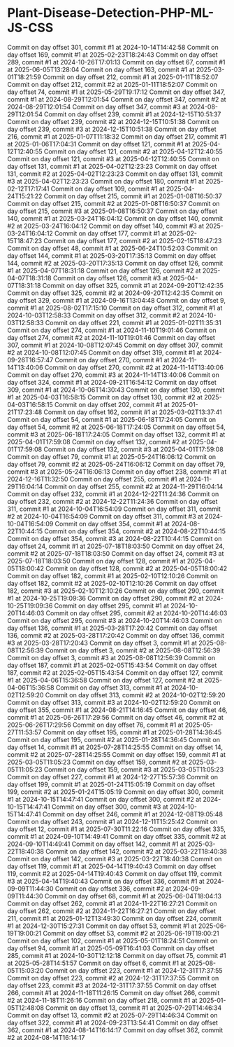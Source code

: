 # Plant-Disease-Detection-PHP-ML-JS-CSS
Commit on day offset 301, commit #1 at 2024-10-14T14:42:58
Commit on day offset 169, commit #1 at 2025-02-23T18:24:43
Commit on day offset 289, commit #1 at 2024-10-26T17:01:13
Commit on day offset 67, commit #1 at 2025-06-05T13:28:04
Commit on day offset 163, commit #1 at 2025-03-01T18:21:59
Commit on day offset 212, commit #1 at 2025-01-11T18:52:07
Commit on day offset 212, commit #2 at 2025-01-11T18:52:07
Commit on day offset 74, commit #1 at 2025-05-29T19:17:12
Commit on day offset 347, commit #1 at 2024-08-29T12:01:54
Commit on day offset 347, commit #2 at 2024-08-29T12:01:54
Commit on day offset 347, commit #3 at 2024-08-29T12:01:54
Commit on day offset 239, commit #1 at 2024-12-15T10:51:37
Commit on day offset 239, commit #2 at 2024-12-15T10:51:38
Commit on day offset 239, commit #3 at 2024-12-15T10:51:38
Commit on day offset 216, commit #1 at 2025-01-07T11:18:32
Commit on day offset 217, commit #1 at 2025-01-06T17:04:31
Commit on day offset 121, commit #1 at 2025-04-12T12:40:55
Commit on day offset 121, commit #2 at 2025-04-12T12:40:55
Commit on day offset 121, commit #3 at 2025-04-12T12:40:55
Commit on day offset 131, commit #1 at 2025-04-02T12:23:23
Commit on day offset 131, commit #2 at 2025-04-02T12:23:23
Commit on day offset 131, commit #3 at 2025-04-02T12:23:23
Commit on day offset 180, commit #1 at 2025-02-12T17:17:41
Commit on day offset 109, commit #1 at 2025-04-24T15:21:22
Commit on day offset 215, commit #1 at 2025-01-08T16:50:37
Commit on day offset 215, commit #2 at 2025-01-08T16:50:37
Commit on day offset 215, commit #3 at 2025-01-08T16:50:37
Commit on day offset 140, commit #1 at 2025-03-24T16:04:12
Commit on day offset 140, commit #2 at 2025-03-24T16:04:12
Commit on day offset 140, commit #3 at 2025-03-24T16:04:12
Commit on day offset 177, commit #1 at 2025-02-15T18:47:23
Commit on day offset 177, commit #2 at 2025-02-15T18:47:23
Commit on day offset 48, commit #1 at 2025-06-24T10:52:03
Commit on day offset 144, commit #1 at 2025-03-20T17:35:13
Commit on day offset 144, commit #2 at 2025-03-20T17:35:13
Commit on day offset 126, commit #1 at 2025-04-07T18:31:18
Commit on day offset 126, commit #2 at 2025-04-07T18:31:18
Commit on day offset 126, commit #3 at 2025-04-07T18:31:18
Commit on day offset 325, commit #1 at 2024-09-20T12:42:35
Commit on day offset 325, commit #2 at 2024-09-20T12:42:35
Commit on day offset 329, commit #1 at 2024-09-16T13:04:48
Commit on day offset 9, commit #1 at 2025-08-02T17:15:10
Commit on day offset 312, commit #1 at 2024-10-03T12:58:33
Commit on day offset 312, commit #2 at 2024-10-03T12:58:33
Commit on day offset 221, commit #1 at 2025-01-02T11:35:31
Commit on day offset 274, commit #1 at 2024-11-10T19:01:46
Commit on day offset 274, commit #2 at 2024-11-10T19:01:46
Commit on day offset 307, commit #1 at 2024-10-08T12:07:45
Commit on day offset 307, commit #2 at 2024-10-08T12:07:45
Commit on day offset 319, commit #1 at 2024-09-26T16:57:47
Commit on day offset 270, commit #1 at 2024-11-14T13:40:06
Commit on day offset 270, commit #2 at 2024-11-14T13:40:06
Commit on day offset 270, commit #3 at 2024-11-14T13:40:06
Commit on day offset 324, commit #1 at 2024-09-21T16:54:12
Commit on day offset 309, commit #1 at 2024-10-06T14:30:43
Commit on day offset 130, commit #1 at 2025-04-03T16:58:15
Commit on day offset 130, commit #2 at 2025-04-03T16:58:15
Commit on day offset 202, commit #1 at 2025-01-21T17:23:48
Commit on day offset 162, commit #1 at 2025-03-02T13:37:41
Commit on day offset 54, commit #1 at 2025-06-18T17:24:05
Commit on day offset 54, commit #2 at 2025-06-18T17:24:05
Commit on day offset 54, commit #3 at 2025-06-18T17:24:05
Commit on day offset 132, commit #1 at 2025-04-01T17:59:08
Commit on day offset 132, commit #2 at 2025-04-01T17:59:08
Commit on day offset 132, commit #3 at 2025-04-01T17:59:08
Commit on day offset 79, commit #1 at 2025-05-24T16:06:12
Commit on day offset 79, commit #2 at 2025-05-24T16:06:12
Commit on day offset 79, commit #3 at 2025-05-24T16:06:13
Commit on day offset 238, commit #1 at 2024-12-16T11:32:50
Commit on day offset 255, commit #1 at 2024-11-29T16:04:14
Commit on day offset 255, commit #2 at 2024-11-29T16:04:14
Commit on day offset 232, commit #1 at 2024-12-22T11:24:36
Commit on day offset 232, commit #2 at 2024-12-22T11:24:36
Commit on day offset 311, commit #1 at 2024-10-04T16:54:09
Commit on day offset 311, commit #2 at 2024-10-04T16:54:09
Commit on day offset 311, commit #3 at 2024-10-04T16:54:09
Commit on day offset 354, commit #1 at 2024-08-22T10:44:15
Commit on day offset 354, commit #2 at 2024-08-22T10:44:15
Commit on day offset 354, commit #3 at 2024-08-22T10:44:15
Commit on day offset 24, commit #1 at 2025-07-18T18:03:50
Commit on day offset 24, commit #2 at 2025-07-18T18:03:50
Commit on day offset 24, commit #3 at 2025-07-18T18:03:50
Commit on day offset 128, commit #1 at 2025-04-05T18:00:42
Commit on day offset 128, commit #2 at 2025-04-05T18:00:42
Commit on day offset 182, commit #1 at 2025-02-10T12:10:26
Commit on day offset 182, commit #2 at 2025-02-10T12:10:26
Commit on day offset 182, commit #3 at 2025-02-10T12:10:26
Commit on day offset 290, commit #1 at 2024-10-25T19:09:36
Commit on day offset 290, commit #2 at 2024-10-25T19:09:36
Commit on day offset 295, commit #1 at 2024-10-20T14:46:03
Commit on day offset 295, commit #2 at 2024-10-20T14:46:03
Commit on day offset 295, commit #3 at 2024-10-20T14:46:03
Commit on day offset 136, commit #1 at 2025-03-28T17:20:42
Commit on day offset 136, commit #2 at 2025-03-28T17:20:42
Commit on day offset 136, commit #3 at 2025-03-28T17:20:43
Commit on day offset 3, commit #1 at 2025-08-08T12:56:39
Commit on day offset 3, commit #2 at 2025-08-08T12:56:39
Commit on day offset 3, commit #3 at 2025-08-08T12:56:39
Commit on day offset 187, commit #1 at 2025-02-05T15:43:54
Commit on day offset 187, commit #2 at 2025-02-05T15:43:54
Commit on day offset 127, commit #1 at 2025-04-06T15:36:58
Commit on day offset 127, commit #2 at 2025-04-06T15:36:58
Commit on day offset 313, commit #1 at 2024-10-02T12:59:20
Commit on day offset 313, commit #2 at 2024-10-02T12:59:20
Commit on day offset 313, commit #3 at 2024-10-02T12:59:20
Commit on day offset 355, commit #1 at 2024-08-21T14:16:45
Commit on day offset 46, commit #1 at 2025-06-26T17:29:56
Commit on day offset 46, commit #2 at 2025-06-26T17:29:56
Commit on day offset 76, commit #1 at 2025-05-27T11:53:57
Commit on day offset 195, commit #1 at 2025-01-28T14:36:45
Commit on day offset 195, commit #2 at 2025-01-28T14:36:45
Commit on day offset 14, commit #1 at 2025-07-28T14:25:55
Commit on day offset 14, commit #2 at 2025-07-28T14:25:55
Commit on day offset 159, commit #1 at 2025-03-05T11:05:23
Commit on day offset 159, commit #2 at 2025-03-05T11:05:23
Commit on day offset 159, commit #3 at 2025-03-05T11:05:23
Commit on day offset 227, commit #1 at 2024-12-27T15:57:36
Commit on day offset 199, commit #1 at 2025-01-24T15:05:19
Commit on day offset 199, commit #2 at 2025-01-24T15:05:19
Commit on day offset 300, commit #1 at 2024-10-15T14:47:41
Commit on day offset 300, commit #2 at 2024-10-15T14:47:41
Commit on day offset 300, commit #3 at 2024-10-15T14:47:41
Commit on day offset 246, commit #1 at 2024-12-08T19:05:48
Commit on day offset 243, commit #1 at 2024-12-11T15:25:42
Commit on day offset 12, commit #1 at 2025-07-30T11:22:16
Commit on day offset 335, commit #1 at 2024-09-10T14:49:41
Commit on day offset 335, commit #2 at 2024-09-10T14:49:41
Commit on day offset 142, commit #1 at 2025-03-22T18:40:38
Commit on day offset 142, commit #2 at 2025-03-22T18:40:38
Commit on day offset 142, commit #3 at 2025-03-22T18:40:38
Commit on day offset 119, commit #1 at 2025-04-14T19:40:43
Commit on day offset 119, commit #2 at 2025-04-14T19:40:43
Commit on day offset 119, commit #3 at 2025-04-14T19:40:43
Commit on day offset 336, commit #1 at 2024-09-09T11:44:30
Commit on day offset 336, commit #2 at 2024-09-09T11:44:30
Commit on day offset 68, commit #1 at 2025-06-04T18:04:13
Commit on day offset 262, commit #1 at 2024-11-22T16:27:21
Commit on day offset 262, commit #2 at 2024-11-22T16:27:21
Commit on day offset 211, commit #1 at 2025-01-12T13:49:30
Commit on day offset 224, commit #1 at 2024-12-30T15:27:31
Commit on day offset 53, commit #1 at 2025-06-19T19:00:21
Commit on day offset 53, commit #2 at 2025-06-19T19:00:21
Commit on day offset 102, commit #1 at 2025-05-01T18:24:51
Commit on day offset 94, commit #1 at 2025-05-09T16:41:03
Commit on day offset 285, commit #1 at 2024-10-30T12:12:18
Commit on day offset 75, commit #1 at 2025-05-28T14:51:57
Commit on day offset 6, commit #1 at 2025-08-05T15:03:20
Commit on day offset 223, commit #1 at 2024-12-31T17:37:55
Commit on day offset 223, commit #2 at 2024-12-31T17:37:55
Commit on day offset 223, commit #3 at 2024-12-31T17:37:55
Commit on day offset 266, commit #1 at 2024-11-18T11:26:15
Commit on day offset 266, commit #2 at 2024-11-18T11:26:16
Commit on day offset 218, commit #1 at 2025-01-05T12:48:08
Commit on day offset 13, commit #1 at 2025-07-29T14:46:34
Commit on day offset 13, commit #2 at 2025-07-29T14:46:34
Commit on day offset 322, commit #1 at 2024-09-23T13:54:41
Commit on day offset 362, commit #1 at 2024-08-14T16:14:17
Commit on day offset 362, commit #2 at 2024-08-14T16:14:17
